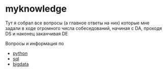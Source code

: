 # myknowledge

Тут я собрал все вопросы (а главное ответы на них) которые мне задали в ходе огромного числа собеседований, начиная с DA, проходя DS и наконец заканчивая DE

Вопросы и информация по 

* [python](https://github.com/kirilldikalin/myknowledge/blob/main/Python.md)
* [sql](https://github.com/kirilldikalin/myknowledge/blob/main/SQL.md)
* [bigdata](https://github.com/kirilldikalin/myknowledge/blob/main/BigData.md)
